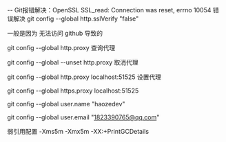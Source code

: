 -- Git报错解决：OpenSSL SSL_read: Connection was reset, errno 10054 错误解决
   git config --global http.sslVerify "false"


一般是因为 无法访问 github 导致的

git config --global http.proxy 查询代理

git config --global --unset http.proxy 取消代理

git config --global http.proxy localhost:51525 设置代理

git config --global https.proxy localhost:51525

git config --global user.name "haozedev"

git config --global user.email "1823390765@qq.com"

弱引用配置
-Xms5m -Xmx5m -XX:+PrintGCDetails
